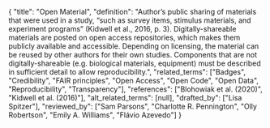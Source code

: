 {
    "title": "Open Material",
    "definition": "Author’s public sharing of materials that were used in a study, “such as survey items, stimulus materials, and experiment programs” (Kidwell et al., 2016, p. 3). Digitally-shareable materials are posted on open access repositories, which makes them publicly available and accessible. Depending on licensing, the material can be reused by other authors for their own studies. Components that are not digitally-shareable (e.g. biological materials, equipment) must be described in sufficient detail to allow reproducibility.",
    "related_terms": ["Badges", "Credibility", "FAIR principles", "Open Access", "Open Code", "Open Data", "Reproducibility", "Transparency"],
    "references": ["Blohowiak et al. (2020)", "Kidwell et al. (2016)"],
    "alt_related_terms": [null],
    "drafted_by": ["Lisa Spitzer"],
    "reviewed_by": ["Sam Parsons", "Charlotte R. Pennington", "Olly Robertson", "Emily A. Williams", "Flávio Azevedo"]
  }
